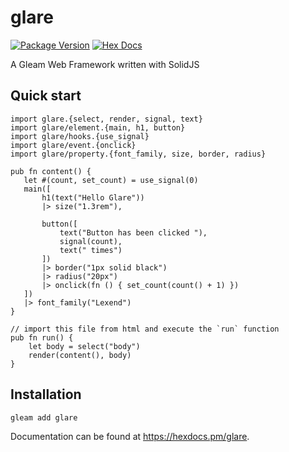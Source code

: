 # glare

[![Package Version](https://img.shields.io/hexpm/v/glare)](https://hex.pm/packages/glare)
[![Hex Docs](https://img.shields.io/badge/hex-docs-ffaff3)](https://hexdocs.pm/glare/)

A Gleam Web Framework written with SolidJS

## Quick start

```gleam
import glare.{select, render, signal, text}
import glare/element.{main, h1, button}
import glare/hooks.{use_signal}
import glare/event.{onclick}
import glare/property.{font_family, size, border, radius}

pub fn content() {
   let #(count, set_count) = use_signal(0)
   main([
       h1(text("Hello Glare"))
       |> size("1.3rem"),
       
       button([
           text("Button has been clicked "),
           signal(count),
           text(" times")
       ])
       |> border("1px solid black")
       |> radius("20px")
       |> onclick(fn () { set_count(count() + 1) })
   ])
   |> font_family("Lexend")
}

// import this file from html and execute the `run` function
pub fn run() {
    let body = select("body")
    render(content(), body)
}
```

## Installation


```sh
gleam add glare
```

Documentation can be found at <https://hexdocs.pm/glare>.
